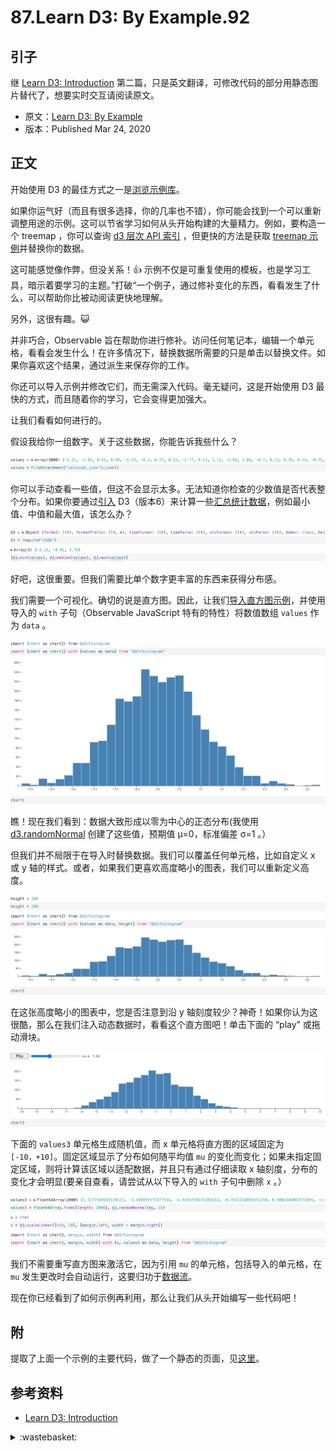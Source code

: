 # 87.Learn D3: By Example.92

## <a name="start"></a> 引子
继 [Learn D3: Introduction][url-pre] 第二篇，只是英文翻译，可修改代码的部分用静态图片替代了，想要实时交互请阅读原文。

- 原文：[Learn D3: By Example][url-1]
- 版本：Published Mar 24, 2020

## <a name="title1"></a> 正文
开始使用 D3 的最佳方式之一是[浏览示例库][url-2]。

如果你运气好（而且有很多选择，你的几率也不错），你可能会找到一个可以重新调整用途的示例。这可以节省学习如何从头开始构建的大量精力。例如，要构造一个 treemap ，你可以查询 [d3 层次 API 索引][url-3] ，但更快的方法是获取 [treemap 示例][url-4]并替换你的数据。

这可能感觉像作弊，但没关系！👍 示例不仅是可重复使用的模板，也是学习工具，暗示着要学习的主题。”打破“一个例子，通过修补变化的东西，看看发生了什么，可以帮助你比被动阅读更快地理解。

另外，这很有趣。😺

并非巧合，Observable 旨在帮助你进行修补。访问任何笔记本，编辑一个单元格，看看会发生什么！在许多情况下，替换数据所需要的只是单击以替换文件。如果你喜欢这个结果，通过派生来保存你的工作。

你还可以导入示例并修改它们，而无需深入代码。毫无疑问，这是开始使用 D3 最快的方式，而且随着你的学习，它会变得更加强大。

让我们看看如何进行的。

假设我给你一组数字。关于这些数据，你能告诉我些什么？

![87-1][url-local-1]

你可以手动查看一些值，但这不会显示太多。无法知道你检查的少数值是否代表整个分布。如果你要通过[引入][url-5] D3（版本6）来计算一些[汇总统计数据][url-6]，例如最小值、中值和最大值，该怎么办？

![87-2][url-local-2]
![87-3][url-local-3]

好吧，这很重要。但我们需要比单个数字更丰富的东西来获得分布感。

我们需要一个可视化。确切的说是直方图。因此，让我们[导入][url-7][直方图示例][url-8]，并使用导入的 `with` 子句（Observable JavaScript 特有的特性）将数值数组 `values` 作为 `data` 。

![87-4][url-local-4]
![87-5][url-local-5]

瞧！现在我们看到：数据大致形成以零为中心的正态分布(我使用 [d3.randomNormal][url-9] 创建了这些值，预期值 μ=0，标准偏差 σ=1 。）

但我们并不局限于在导入时替换数据。我们可以覆盖任何单元格，比如自定义 x 或 y 轴的样式。或者，如果我们更喜欢高度略小的图表，我们可以重新定义高度。

![87-6][url-local-6]
![87-7][url-local-7]
![87-8][url-local-8]

在这张高度略小的图表中，您是否注意到沿 y 轴刻度较少？神奇！如果你认为这很酷，那么在我们注入动态数据时，看看这个直方图吧！单击下面的 “play” 或拖动滑块。

![87-9][url-local-9]
![87-10][url-local-10]

下面的 `values3` 单元格生成随机值，而 x 单元格将直方图的区域固定为 `[-10，+10]`。固定区域显示了分布如何随平均值 `mu` 的变化而变化；如果未指定固定区域，则将计算该区域以适配数据，并且只有通过仔细读取 x 轴刻度，分布的变化才会明显(要亲自查看，请尝试从以下导入的 `with` 子句中删除 `x` 。）

![87-11][url-local-11]
![87-12][url-local-12]
![87-13][url-local-13]

我们不需要重写直方图来激活它，因为引用 `mu` 的单元格，包括导入的单元格，在 `mu` 发生更改时会自动运行，这要归功于[数据流][url-10]。

现在你已经看到了如何示例再利用，那么让我们从头开始编写一些代码吧！

## 附
提取了上面一个示例的主要代码，做了一个静态的页面，见[这里][url-11]。

## <a name="reference"></a> 参考资料
- [Learn D3: Introduction][url-1]

[url-pre]:https://github.com/XXHolic/blog/issues/91
[url-1]:https://observablehq.com/@d3/learn-d3-by-example?collection=@d3/learn-d3
[url-2]:https://observablehq.com/@d3/gallery
[url-3]:https://github.com/d3/d3-hierarchy/blob/master/README.md
[url-4]:https://observablehq.com/@d3/treemap
[url-5]:https://observablehq.com/@d3/d3-mean-d3-median-and-friends
[url-6]:https://observablehq.com/@observablehq/introduction-to-require
[url-7]:https://observablehq.com/@observablehq/introduction-to-imports
[url-8]:https://observablehq.com/@d3/histogram
[url-9]:https://observablehq.com/@d3/d3-random
[url-10]:https://observablehq.com/@observablehq/how-observable-runs
[url-11]:https://xxholic.github.io/lab/blog/87/index.html


[url-local-1]:./images/87/1.png
[url-local-2]:./images/87/2.png
[url-local-3]:./images/87/3.png
[url-local-4]:./images/87/4.png
[url-local-5]:./images/87/5.png
[url-local-6]:./images/87/6.png
[url-local-7]:./images/87/7.png
[url-local-8]:./images/87/8.png
[url-local-9]:./images/87/9.png
[url-local-10]:./images/87/10.png
[url-local-11]:./images/87/11.png
[url-local-12]:./images/87/12.png
[url-local-13]:./images/87/13.png

<details>
<summary>:wastebasket:</summary>

成功获得芳心！

特莉丝比叶奈法要温和很多。

这杰洛特真是全都要啊。

![87-poster][url-local-poster]

</details>

[url-local-poster]:./images/87/poster.jpg
